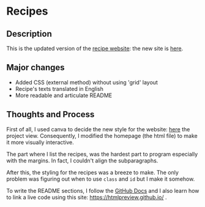# Recipes

## Description
This is the updated version of the [recipe website](https://github.com/NoOneObserves/odin/tree/main/project-recipes): the new site is [here](https://htmlpreview.github.io/?https://github.com/NoOneObserves/odin/blob/main/project-recipes-2.0/index.html).


## Major changes
- Added CSS (external method) without using 'grid' layout
- Recipe's texts translated in English
- More readable and articulate README


## Thoughts and Process
First of all, I used canva to decide the new style for the website: [here](https://www.canva.com/design/DAFjEt84PcE/Lw3ikeNxhpf11MKOFH06iw/view?utm_content=DAFjEt84PcE&utm_campaign=designshare&utm_medium=link&utm_source=publishsharelink) the project view. Consequently, I modified the homepage (the html file) to make it more visually interactive. 

The part where I list the recipes, was the hardest part to program especially with the margins. In fact, I couldn't align the subparagraphs.

After this, the styling for the recipes was a breeze to make.
The only problem was figuring out when to use ```class``` and ```id``` but I make it somehow.

To write the README sections, I follow the [GitHub Docs](https://docs.github.com/en/get-started) and I also learn how to link a live code using this site:
https://htmlpreview.github.io/ .